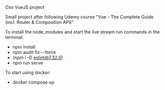 Oxo VueJS project

Small project after following Udemy course "Vue - The Complete Guide (incl. Router & Composition API)"

To install the node_modules and start the live stream run commands in the terminal:
- npm install
- npm audit fix --force
- (npm i -D eslint@7.32.0)
- npm run serve

To start using docker:
- docker compose up
